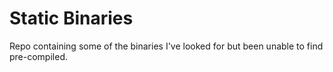 # Static Binaries

Repo containing some of the binaries I've looked for but been unable to find pre-compiled.
